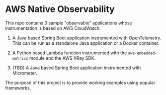 # AWS Native Observability

This repo contains 3 sample "observable" applications whose instrumentation is based on AWS CloudWatch.

1. A Java based Spring Boot application instrumented with OpenTelemetry. This can be run as a standalone Java application or a Docker container.

2. A Python based Lambda function instrumented with the `aws-embedded-metrics` module and the AWS XRay SDK.

3. (TBD) A Java based Spring Boot application instrumented with Micrometer.

The purpose of this project is to provide working examples using popular frameworks.